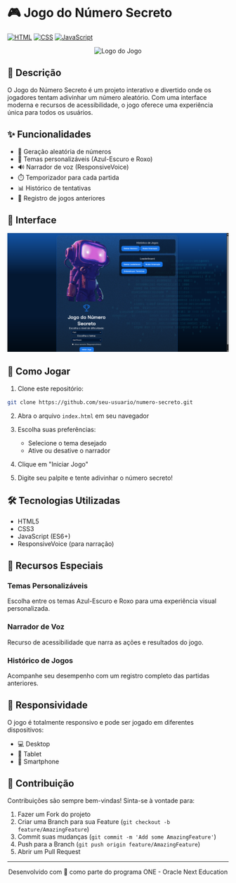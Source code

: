 # 🎮 Jogo do Número Secreto

[![HTML](https://img.shields.io/badge/HTML-5-orange.svg)](https://www.w3.org/html/)
[![CSS](https://img.shields.io/badge/CSS-3-blue.svg)](https://www.w3.org/Style/CSS/)
[![JavaScript](https://img.shields.io/badge/JavaScript-ES6-yellow.svg)](https://www.ecma-international.org/)

<p align="center">
  <img src="img/robot.png" alt="Logo do Jogo" width="200">
</p>

## 📝 Descrição

O Jogo do Número Secreto é um projeto interativo e divertido onde os jogadores tentam adivinhar um número aleatório. Com uma interface moderna e recursos de acessibilidade, o jogo oferece uma experiência única para todos os usuários.

## ✨ Funcionalidades

- 🎯 Geração aleatória de números
- 🎨 Temas personalizáveis (Azul-Escuro e Roxo)
- 🔊 Narrador de voz (ResponsiveVoice)
- ⏱️ Temporizador para cada partida
- 📊 Histórico de tentativas
- 💾 Registro de jogos anteriores

## 🎨 Interface

<p align="center">
  <img src="img/bg.png" alt="Interface do Jogo" width="600">
</p>

## 🚀 Como Jogar

1. Clone este repositório:
```bash
git clone https://github.com/seu-usuario/numero-secreto.git
```

2. Abra o arquivo `index.html` em seu navegador

3. Escolha suas preferências:
   - Selecione o tema desejado
   - Ative ou desative o narrador

4. Clique em "Iniciar Jogo"

5. Digite seu palpite e tente adivinhar o número secreto!

## 🛠️ Tecnologias Utilizadas

- HTML5
- CSS3
- JavaScript (ES6+)
- ResponsiveVoice (para narração)

## 🎯 Recursos Especiais

### Temas Personalizáveis
Escolha entre os temas Azul-Escuro e Roxo para uma experiência visual personalizada.

### Narrador de Voz
Recurso de acessibilidade que narra as ações e resultados do jogo.

### Histórico de Jogos
Acompanhe seu desempenho com um registro completo das partidas anteriores.

## 📱 Responsividade

O jogo é totalmente responsivo e pode ser jogado em diferentes dispositivos:
- 💻 Desktop
- 📱 Tablet
- 📱 Smartphone

## 🤝 Contribuição

Contribuições são sempre bem-vindas! Sinta-se à vontade para:

1. Fazer um Fork do projeto
2. Criar uma Branch para sua Feature (`git checkout -b feature/AmazingFeature`)
3. Commit suas mudanças (`git commit -m 'Add some AmazingFeature'`)
4. Push para a Branch (`git push origin feature/AmazingFeature`)
5. Abrir um Pull Request

---

<p align="center">Desenvolvido com 💙 como parte do programa ONE - Oracle Next Education</p>